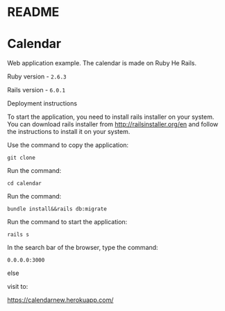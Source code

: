 # README

# Calendar

Web application example. The calendar is made on Ruby He Rails.

Ruby version - `2.6.3`

Rails version - `6.0.1`

Deployment instructions

To start the application, you need to install rails installer on your system. You can download rails installer from http://railsinstaller.org/en and follow the instructions to install it on your system.

Use the command to copy the application:

`git clone` 

Run the command:

`cd calendar`

Run the command: 

`bundle install&&rails db:migrate`

Run the command to start the application:

`rails s`

In the search bar of the browser, type the command:

`0.0.0.0:3000`

else 

visit to:

https://calendarnew.herokuapp.com/
